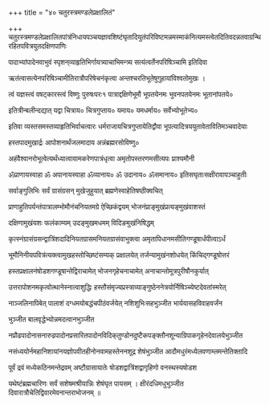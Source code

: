 +++
title = "४० चतुरस्त्रमण्डलेप्रक्षालितं"

+++
चतुरस्त्रमण्डलेप्रक्षालितपांत्रंनिधायपञ्चयज्ञावशिष्टंघृतादियुतंपरिविष्टमन्नमस्माकंनित्यमस्त्वेतदितिवदन्नतवाग्रन्थिरहितपवित्रयुतदक्षिणपाणिः

पादाभ्यांपादेनवाभुवं स्पृशन्‌व्याहृतिभिर्गायत्र्याचाभिमन्त्र्य सत्यंत्वर्तेनपरिषिञ्चामि इतिदिवा

ऋतंत्वासत्येनपरिषिञ्चामीतिरात्रौपरिषेचनंकृत्वा अन्तश्चरतिभूतेषुगुहायांविश्वतोमुखः ।

त्वं यज्ञस्त्वं वषट्‍कारस्त्वं विष्णुः पुरुषःपरः१ पात्राद्दक्षिणेभूमौ भूपतयेनमः भुवनपतयेनमः भूतानांपतये०

इतित्रीन्बलीन्दद्यात्‌ यद्वा चित्राय० चित्रगुप्ताय० यमाय० यमधर्माय० सर्वेभ्योभूतेभ्य०

इतिवा व्यस्तसमस्तव्याहृतिभिर्वाचत्वारः धर्मराजायचित्रगुप्तायेतिद्वौवा भूपत्यादित्रययुतावेतावितिमञ्चवादेयाः

हस्तपादमुखार्द्रः आपोशनार्थंजलमादाय अन्नंब्रह्मरसोविष्णु०

अहंवैश्वानरोभूत्वेत्यर्थंध्यात्वावामकरेणपात्रंधृत्वा अमृतोपस्तरणमसीत्यपः प्राश्यमौनी

ॐप्राणायस्वाहा ॐ अपानायस्वाहा ॐव्यानाय० ॐ उदानाय० ॐसमानाय० इतिसघृताःसक्षीरावापञ्चाहुतीः

सर्वाङ्‌गुलिभिः सर्वं ग्रासंग्रसन्‌ मुखेजुहुयात्‌ ब्रह्मणेस्वाहेतिषष्ठीक्वचित्‌

प्राणाहुतिपर्यन्तंपात्रालम्भोमौनंचनियतमग्रे ऐच्छिकंद्वयम्‌ भोजनंप्राङ्‌मुखंप्रत्यङ्‌मुखंवाशस्तं

दक्षिणामुखंयशः फलंकाम्यम्‌ उदङ्‌मुखमधमम्‌ विदिङमुखंनिषिद्धम्‌

कृत्स्नंग्रासंग्रसन्द्वात्रिंशदादिनियतग्रासमनियतग्रासंवाभुक्‍त्वा अमृतापिधानमसीतिगण्डूषार्धंपीत्वाऽर्धं

भूमौनिनीयपवित्रंत्यक्‍त्वामुखहस्तोच्छिष्टंसम्यक्‌ प्रक्षालयेत्‌ तर्जन्यामुखंनशोधयेत्‌ किंचिद्गण्डूषोत्तरं

हस्तप्रक्षालनंषोडशगण्डूषान्तेद्विराचामेत्‌ भोजनगृहेचनाचामेत्‌ अनाचान्तोमूत्रपुरीषौनकुर्यात्‌

उत्तरापोशनमकृत्वोत्थानेस्नात्वाशुद्धिः हस्तौसंमृज्यप्रस्त्राव्याङ्‌गुष्ठेननेत्रयोर्निषिञ्च्येष्टदेवतांस्मरेत्‌

नाञ्जलिनापिबेत्‌ पालाशं दग्धमयोबद्धंचपीठंवर्जयेत्‌ नशिशुभिःसहभुञ्जीत भार्ययासहविवाहवर्जंन

भुञ्जीत बालवृद्धेभ्योन्नमदत्वानभुञ्जीत

नप्रौढपादोनासनारुढपादोनप्रसारितपादोनविदिक्‌तुण्डोनदुष्टैकपङ्‌क्तौनशून्याग्रिपाकगृहेनदेवालयेभुञ्जीत

नसंध्ययोर्नमहानिशायांनयज्ञोपवीतहीनोनवामहस्तेननशूद्र शेषंभुञ्जीत आदौमधुरंमध्येलवणाम्लमन्तेतिक्तादि

पूर्वं द्रवं मध्येकठिनमन्तेद्रवम्‌ अष्टौग्रासायातेः षोडशद्वात्रिंशद्वागृहिणो वनस्थस्यषोडश

यथेष्टंब्रह्मचारिणः सर्वं सशेषमश्रीयान्निः शेषंघृत पायसम्‌ । क्षीरंदधिमधुभुञ्जीत दिवारात्रौचेतिद्विवारमेवनान्तराभोजनम्‌ ॥
